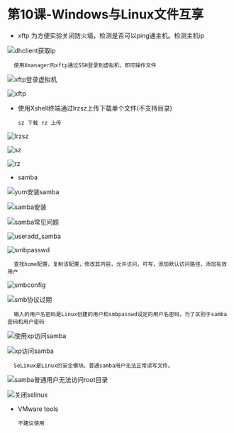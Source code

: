 # 第10课-Windows与Linux文件互享

* xftp
      为方便实验关闭防火墙，检测是否可以ping通主机。检测主机ip

![dhclient获取ip](image/dhclient获取ip.png)

      使用Xmanager的xftp通过SSH登录到虚拟机，即可操作文件

![xftp登录虚拟机](image/xftp登录虚拟机.png)

![xftp](image/xftp.png)

* 使用Xshell终端通过lrzsz上传下载单个文件(不支持目录)

      sz 下载 rz 上传

![lrzsz](image/lrzsz.png)

![sz](image/sz.png)

![rz](image/rz.png)

* samba

![yum安装samba](image/yum安装samba.png)

![samba安装](image/samba安装.png)

![samba常见问题](image/samba常见问题.png)

![useradd_samba](image/useradd_samba.png)

![smbpasswd](image/smbpasswd.png)

      查找home配置，复制该配置，修改其内容，允许访问，可写，添加默认访问路径，添加有效用户

![smbconfig](image/smbconfig.png)

![smb协议过期](image/smb协议过期.png)

      输入的用户名密码是Linux创建的用户和smbpasswd设定的用户名密码，为了区别于samba密码和用户密码

![使用xp访问samba](image/使用xp访问samba.png)

![xp访问samba](image/xp访问samba.png)

      SeLinux是Linux的安全模块。普通samba用户无法正常读写文件。

![samba普通用户无法访问root目录](image/samba普通用户无法访问root目录.png)

![关闭selinux](image/关闭selinux.png)

* VMware tools

      不建议使用
